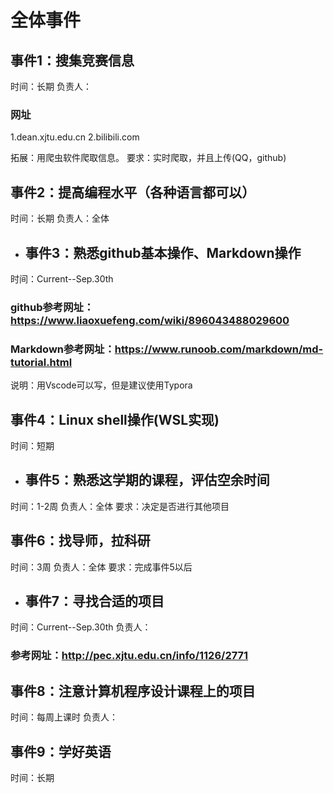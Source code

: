 # 全体事件
## 事件1：搜集竞赛信息
时间：长期
负责人：
### 网址
1.dean.xjtu.edu.cn
2.bilibili.com


拓展：用爬虫软件爬取信息。
要求：实时爬取，并且上传(QQ，github)

## 事件2：提高编程水平（各种语言都可以）
时间：长期
负责人：全体



* ## 事件3：熟悉github基本操作、Markdown操作
时间：Current--Sep.30th
### github参考网址：https://www.liaoxuefeng.com/wiki/896043488029600
### Markdown参考网址：https://www.runoob.com/markdown/md-tutorial.html
说明：用Vscode可以写，但是建议使用Typora



## 事件4：Linux shell操作(WSL实现)
时间：短期



* ## 事件5：熟悉这学期的课程，评估空余时间
时间：1-2周
负责人：全体
要求：决定是否进行其他项目


## 事件6：找导师，拉科研
时间：3周
负责人：全体
要求：完成事件5以后

* ## 事件7：寻找合适的项目
时间：Current--Sep.30th
负责人：
### 参考网址：http://pec.xjtu.edu.cn/info/1126/2771


## 事件8：注意计算机程序设计课程上的项目
时间：每周上课时
负责人：


## 事件9：学好英语
时间：长期